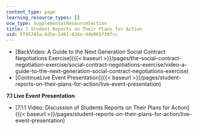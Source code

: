 ```yaml
---
content_type: page
learning_resource_types: []
ocw_type: SupplementalResourceSection
title: 7 Student Reports on Their Plans for Action
uid: 5f95245a-6d5e-2d61-826e-4de065f39fcc
---
```


*   [BackVideo: A Guide to the Next Generation Social Contract Negotiations Exercise]({{< baseurl >}}/pages/the-social-contract-negotiation-exercise/social-contract-negotiations-exercise/video-a-guide-to-the-next-generation-social-contract-negotiations-exercise)
*   [ContinueLive Event Presentation]({{< baseurl >}}/pages/student-reports-on-their-plans-for-action/live-event-presentation)

**7.1 Live Event Presentation**

*   [7.1.1 Video: Discussion of Students Reports on Their Plans for Action]({{< baseurl >}}/pages/student-reports-on-their-plans-for-action/live-event-presentation)